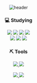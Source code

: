  <div align="center">

![header](https://capsule-render.vercel.app/api?type=Waving&text=JuyeonBae)
 
 </div>
 
<h3 align="center">💻 Studying</h3>
<div align="center">
    
  <img src="https://img.shields.io/badge/Java-ED8B00?style=for-the-badge&logo=openjdk&logoColor=white">
<img src = "https://img.shields.io/badge/C-00599C?style=for-the-badge&logo=c&logoColor=white">
 <img src="https://img.shields.io/badge/HTML-239120?style=for-the-badge&logo=html5&logoColor=white">
  <img src= "https://img.shields.io/badge/CSS-239120?&style=for-the-badge&logo=css3&logoColor=white"> <br>
  <img src ="https://img.shields.io/badge/JavaScript-F7DF1E?style=for-the-badge&logo=JavaScript&logoColor=white">
    <img src="https://img.shields.io/badge/kotlin-7F52FF?style=for-the-badge&logo=kotlin&logoColor=white">
  <img src="https://img.shields.io/badge/python-3776AB?style=for-the-badge&logo=python&logoColor=white">
  
</div>
 
 
<h3 align="center">⛏️ Tools</h3>
<div align="center">
<a href="#" target="_blank"><img src="https://img.shields.io/badge/Visual Studio Code-007ACC?style=flat-square&logo=Visual Studio Code&logoColor=white"/>
<a href="#" target="_blank"><img src="https://img.shields.io/badge/Eclipse IDE-2C2255?style=flat-square&logo=Eclipse IDE&logoColor=white"/></div>


<br>
 
 
 
<div align= "center"> <img src="https://github-readme-stats.vercel.app/api?username=juyeon-Bae&bg_color=180,00000000,00000000&title_color=000000&text_color=000000"/> <img src="https://github-readme-stats.vercel.app/api/top-langs/?username=juyeon-Bae&layout=compact&bg_color=180,00000000,00000000&title_color=000000&text_color=000000"/> </div> 
    </div>
